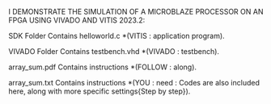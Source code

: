 I DEMONSTRATE THE SIMULATION OF A MICROBLAZE PROCESSOR ON AN FPGA USING VIVADO AND VITIS 2023.2:

SDK Folder Contains helloworld.c *(VITIS : application program).

VIVADO Folder Contains testbench.vhd *(VIVADO : testbench).

array_sum.pdf Contains instructions *(FOLLOW : along).

array_sum.txt Contains instructions *(YOU : need : Codes are also included here, along with more specific settings{Step by step}).
